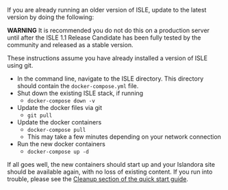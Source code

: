 <!--- PAGE_TITLE --->

If you are already running an older version of ISLE, update to the latest version by doing the following:

**WARNING** It is recommended you do not do this on a production server until after the ISLE
1.1 Release Candidate has been fully tested by the community and released as a stable version.

These instructions assume you have already installed a version of ISLE using git.

* In the command line, navigate to the ISLE directory.  This directory should contain the `docker-compose.yml` file.
* Shut down the existing ISLE stack, if running
    * `docker-compose down -v`
* Update the docker files via git
    * `git pull`
* Update the docker containers
    * `docker-compose pull`
    * This may take a few minutes depending on your network connection
* Run the new docker containers
    * `docker-compose up -d`

If all goes well, the new containers should start up and your Islandora site should be available again, with no loss of existing content.  If you run into trouble, please see the [Cleanup section of the quick start guide](https://github.com/Islandora-Collaboration-Group/ISLE#quick-stop-and-cleanup).
